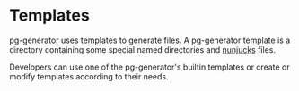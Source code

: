 # Templates

pg-generator uses templates to generate files. A pg-generator template is a directory containing some special named directories and [nunjucks](https://mozilla.github.io/nunjucks/) files.

Developers can use one of the pg-generator's builtin templates or create or modify templates according to their needs.


